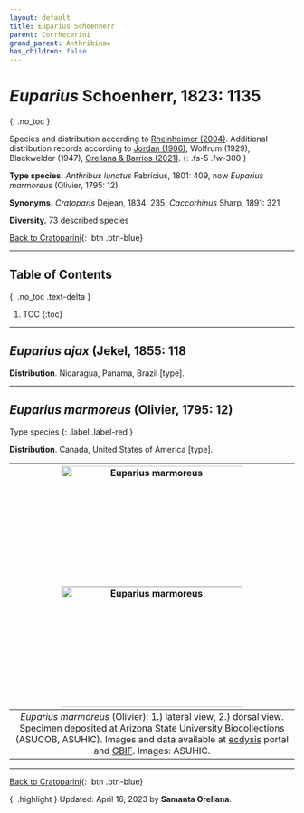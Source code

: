 ```yaml
---
layout: default
title: Euparius Schoenherr
parent: Corrhecerini
grand_parent: Anthribinae
has_children: false
---
```



# _Euparius_ Schoenherr, 1823: 1135
{: .no_toc }

Species and distribution according to [Rheinheimer (2004)](https://www.zobodat.at/pdf/Mitt-Ent-Ver-Stuttgart_39_2004_0001-0244.pdf). Additional distribution records according to [Jordan (1906)](https://www.biodiversitylibrary.org/item/14611#page/363/mode/1up), Wolfrum (1929), Blackwelder (1947), [Orellana & Barrios (2021)](https://www.researchgate.net/publication/348416935_Catalogue_of_the_Anthribidae_Coleoptera_Curculionoidea_of_Panama_including_new_country_records_and_a_key_to_genera).
{: .fs-5 .fw-300 }

**Type species.** _Anthribus lunatus_ Fabricius, 1801: 409, now _Euparius marmoreus_ (Olivier, 1795: 12)

**Synonyms.** _Cratoparis_ Dejean, 1834: 235; _Caccorhinus_ Sharp, 1891: 321

**Diversity.** 73 described species

[Back to Cratoparini](https://anthribidae.github.io/anthribidae/anthribinae/cratoparini/cratoparini/){: .btn .btn-blue}

---

## Table of Contents
{: .no_toc .text-delta }

1. TOC
{:toc}

---

## _Euparius ajax_ (Jekel, 1855: 118

**Distribution**. Nicaragua, Panama, Brazil [type].

---

## _Euparius marmoreus_ (Olivier, 1795: 12)
Type species
{: .label .label-red }

**Distribution**. Canada, United States of America [type].

|[<img src="https://serv.biokic.asu.edu/imglib/storage/portals/scan/misc/201504/ASUHIC0070931_habitus_lateral__1429125491_web.jpg" alt="Euparius marmoreus"  width="320" height="213.4">](https://serv.biokic.asu.edu/ecdysis/collections/individual/index.php?occid=340972) [<img src="https://serv.biokic.asu.edu/imglib/storage/portals/scan/misc/201504/ASUHIC0070931_habitus_dorsal_1_1429125490_web.jpg" alt="Euparius marmoreus" width="320" height="213.4">](https://serv.biokic.asu.edu/ecdysis/collections/individual/index.php?occid=340972)|
|:--:| 
|_Euparius marmoreus_ (Olivier): 1.) lateral view, 2.) dorsal view. Specimen deposited at Arizona State University Biocollections (ASUCOB, ASUHIC). Images and data available at [ecdysis](https://serv.biokic.asu.edu/ecdysis/index.php) portal and [GBIF](gbif.org). Images: ASUHIC.|


---

[Back to Cratoparini](https://anthribidae.github.io/anthribidae/anthribinae/cratoparini/cratoparini/){: .btn .btn-blue}

{: .highlight }
Updated: April 16, 2023 by **Samanta Orellana**.
